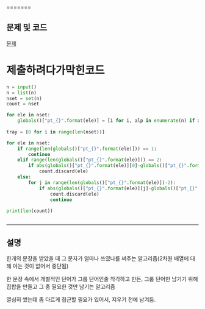 
=======

문제 및 코드
-----
[문제](https://www.acmicpc.net/problem/1316)




# 제출하려다가막힌코드

``` python
n = input()
n = list(n)
nset = set(n)
count = nset

for ele in nset:
    globals()["pt_{}".format(ele)] = [i for i, alp in enumerate(n) if alp == ele]
    
tray = [0 for i in range(len(nset))]

for ele in nset:
    if range(len(globals()["pt_{}".format(ele)])) == 1:
        continue
    elif range(len(globals()["pt_{}".format(ele)])) == 2:
        if abs(globals()["pt_{}".format(ele)][0]-globals()["pt_{}".format(ele)][1]) != 1:
            count.discard(ele) 
    else:
        for j in range(len(globals()["pt_{}".format(ele)])-2):
            if abs(globals()["pt_{}".format(ele)][j]-globals()["pt_{}".format(ele)][j+1]) != 1:
                count.discard(ele) 
                continue
        
print(len(count))



```


- - - - - 

설명
------
한개의 문장을 받았을 때 그 문자가 얼마나 쓰였나를 써주는 알고리즘(2차원 배열에 대해 아는 것이 없어서 중단됨)

한 문장 속에서 개별적인 단어가 그룹 단어인줄 착각하고 만든, 그룹 단어만 남기기 위해 집합을 만들고 그 중 필요한 것만 남기는 알고리즘

열심히 썼는데 좀 다르게 접근할 필요가 있어서, 지우기 전에 남겨둠.
